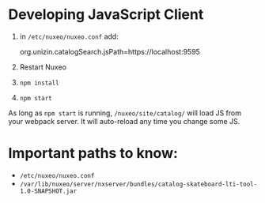 
Developing JavaScript Client
============================

1. in `/etc/nuxeo/nuxeo.conf` add:

    org.unizin.catalogSearch.jsPath=https://localhost:9595

2. Restart Nuxeo
3. `npm install`
4. `npm start`

As long as `npm start` is running, `/nuxeo/site/catalog/` will load JS from your
webpack server. It will auto-reload any time you change some JS.

Important paths to know:
========================

* `/etc/nuxeo/nuxeo.conf`
* `/var/lib/nuxeo/server/nxserver/bundles/catalog-skateboard-lti-tool-1.0-SNAPSHOT.jar`
